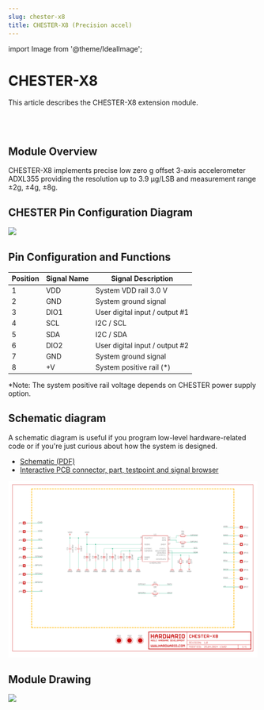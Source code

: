 ```yaml
---
slug: chester-x8
title: CHESTER-X8 (Precision accel)
---
```

import Image from '@theme/IdealImage';

# CHESTER-X8
This article describes the CHESTER-X8 extension module.

<div class="container">
  <div class="row">
    <div class="col col--4">
      <div><Image img={require('./chester-x8-top.png')} /></div>
    </div>
    <div class="col col--10">
    </div>
  </div>
</div>
<br />

## Module Overview
CHESTER-X8 implements precise low zero g offset 3-axis accelerometer ADXL355 providing the resolution up to 3.9 μg/LSB and measurement range ±2g, ±4g, ±8g.

## CHESTER Pin Configuration Diagram

![](tb-chester-x8.png)

## Pin Configuration and Functions

| Position | Signal Name | Signal Description             |
| -------- | ----------- | ------------------------------ |
| 1        | VDD         | System VDD rail 3.0 V          |
| 2        | GND         | System ground signal           |
| 3        | DIO1        | User digital input / output #1 |
| 4        | SCL         | I2C / SCL                      |
| 5        | SDA         | I2C / SDA                      |
| 6        | DIO2        | User digital input / output #2 |
| 7        | GND         | System ground signal           |
| 8        | +V          | System positive rail (*)       |

*Note: The system positive rail voltage depends on CHESTER power supply option.

## Schematic diagram

A schematic diagram is useful if you program low-level hardware-related code or if you're just curious about how the system is designed.

- [Schematic (PDF)](schematics/hio-chester-x8-r1.0.pdf)
- [Interactive PCB connector, part, testpoint and signal browser](pathname:///download/ibom/hio-chester-x8-r1.0.html)

![](schematics/hio-chester-x8-r1.0-1.png)

## Module Drawing

![](pc-chester-x8.png)
